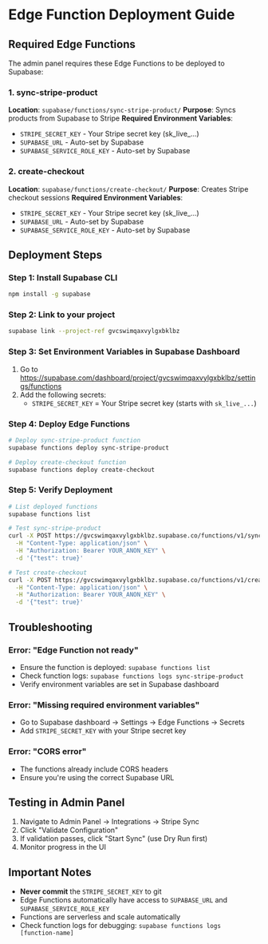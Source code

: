 # Edge Function Deployment Guide

## Required Edge Functions

The admin panel requires these Edge Functions to be deployed to Supabase:

### 1. sync-stripe-product
**Location**: `supabase/functions/sync-stripe-product/`
**Purpose**: Syncs products from Supabase to Stripe
**Required Environment Variables**:
- `STRIPE_SECRET_KEY` - Your Stripe secret key (sk_live_...)
- `SUPABASE_URL` - Auto-set by Supabase
- `SUPABASE_SERVICE_ROLE_KEY` - Auto-set by Supabase

### 2. create-checkout
**Location**: `supabase/functions/create-checkout/`
**Purpose**: Creates Stripe checkout sessions
**Required Environment Variables**:
- `STRIPE_SECRET_KEY` - Your Stripe secret key (sk_live_...)
- `SUPABASE_URL` - Auto-set by Supabase
- `SUPABASE_SERVICE_ROLE_KEY` - Auto-set by Supabase

## Deployment Steps

### Step 1: Install Supabase CLI
```bash
npm install -g supabase
```

### Step 2: Link to your project
```bash
supabase link --project-ref gvcswimqaxvylgxbklbz
```

### Step 3: Set Environment Variables in Supabase Dashboard

1. Go to https://supabase.com/dashboard/project/gvcswimqaxvylgxbklbz/settings/functions
2. Add the following secrets:
   - `STRIPE_SECRET_KEY` = Your Stripe secret key (starts with `sk_live_...`)

### Step 4: Deploy Edge Functions
```bash
# Deploy sync-stripe-product function
supabase functions deploy sync-stripe-product

# Deploy create-checkout function
supabase functions deploy create-checkout
```

### Step 5: Verify Deployment
```bash
# List deployed functions
supabase functions list

# Test sync-stripe-product
curl -X POST https://gvcswimqaxvylgxbklbz.supabase.co/functions/v1/sync-stripe-product \
  -H "Content-Type: application/json" \
  -H "Authorization: Bearer YOUR_ANON_KEY" \
  -d '{"test": true}'

# Test create-checkout
curl -X POST https://gvcswimqaxvylgxbklbz.supabase.co/functions/v1/create-checkout \
  -H "Content-Type: application/json" \
  -H "Authorization: Bearer YOUR_ANON_KEY" \
  -d '{"test": true}'
```

## Troubleshooting

### Error: "Edge Function not ready"
- Ensure the function is deployed: `supabase functions list`
- Check function logs: `supabase functions logs sync-stripe-product`
- Verify environment variables are set in Supabase dashboard

### Error: "Missing required environment variables"
- Go to Supabase dashboard → Settings → Edge Functions → Secrets
- Add `STRIPE_SECRET_KEY` with your Stripe secret key

### Error: "CORS error"
- The functions already include CORS headers
- Ensure you're using the correct Supabase URL

## Testing in Admin Panel

1. Navigate to Admin Panel → Integrations → Stripe Sync
2. Click "Validate Configuration"
3. If validation passes, click "Start Sync" (use Dry Run first)
4. Monitor progress in the UI

## Important Notes

- **Never commit** the `STRIPE_SECRET_KEY` to git
- Edge Functions automatically have access to `SUPABASE_URL` and `SUPABASE_SERVICE_ROLE_KEY`
- Functions are serverless and scale automatically
- Check function logs for debugging: `supabase functions logs [function-name]`